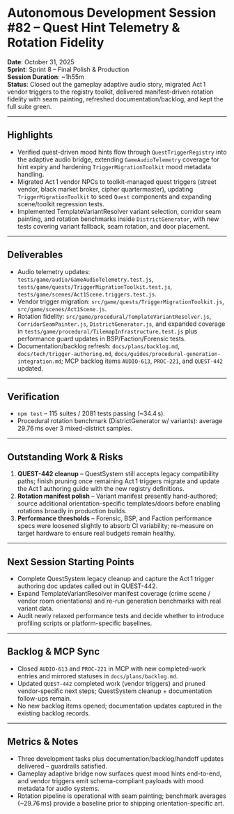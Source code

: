 # Autonomous Development Session #82 – Quest Hint Telemetry & Rotation Fidelity
**Date**: October 31, 2025  
**Sprint**: Sprint 8 – Final Polish & Production  
**Session Duration**: ~1h55m  
**Status**: Closed out the gameplay adaptive audio story, migrated Act 1 vendor triggers to the registry toolkit, delivered manifest-driven rotation fidelity with seam painting, refreshed documentation/backlog, and kept the full suite green.

---

## Highlights
- Verified quest-driven mood hints flow through `QuestTriggerRegistry` into the adaptive audio bridge, extending `GameAudioTelemetry` coverage for hint expiry and hardening `TriggerMigrationToolkit` mood metadata handling.
- Migrated Act 1 vendor NPCs to toolkit-managed quest triggers (street vendor, black market broker, cipher quartermaster), updating `TriggerMigrationToolkit` to seed `Quest` components and expanding scene/toolkit regression tests.
- Implemented TemplateVariantResolver variant selection, corridor seam painting, and rotation benchmarks inside `DistrictGenerator`, with new tests covering variant fallback, seam rotation, and door placement.

---

## Deliverables
- Audio telemetry updates: `tests/game/audio/GameAudioTelemetry.test.js`, `tests/game/quests/TriggerMigrationToolkit.test.js`, `tests/game/scenes/Act1Scene.triggers.test.js`.
- Vendor trigger migration: `src/game/quests/TriggerMigrationToolkit.js`, `src/game/scenes/Act1Scene.js`.
- Rotation fidelity: `src/game/procedural/TemplateVariantResolver.js`, `CorridorSeamPainter.js`, `DistrictGenerator.js`, and expanded coverage in `tests/game/procedural/TilemapInfrastructure.test.js` plus performance guard updates in BSP/Faction/Forensic tests.
- Documentation/backlog refresh: `docs/plans/backlog.md`, `docs/tech/trigger-authoring.md`, `docs/guides/procedural-generation-integration.md`; MCP backlog items `AUDIO-613`, `PROC-221`, and `QUEST-442` updated.

---

## Verification
- `npm test` – 115 suites / 2081 tests passing (~34.4 s).  
- Procedural rotation benchmark (DistrictGenerator w/ variants): average 29.76 ms over 3 mixed-district samples.

---

## Outstanding Work & Risks
1. **QUEST-442 cleanup** – QuestSystem still accepts legacy compatibility paths; finish pruning once remaining Act 1 triggers migrate and update the Act 1 authoring guide with the new registry definitions.
2. **Rotation manifest polish** – Variant manifest presently hand-authored; source additional orientation-specific templates/doors before enabling rotations broadly in production builds.
3. **Performance thresholds** – Forensic, BSP, and Faction performance specs were loosened slightly to absorb CI variability; re-measure on target hardware to ensure real budgets remain healthy.

---

## Next Session Starting Points
- Complete QuestSystem legacy cleanup and capture the Act 1 trigger authoring doc updates called out in QUEST-442.
- Expand TemplateVariantResolver manifest coverage (crime scene / vendor room orientations) and re-run generation benchmarks with real variant data.
- Audit newly relaxed performance tests and decide whether to introduce profiling scripts or platform-specific baselines.

---

## Backlog & MCP Sync
- Closed `AUDIO-613` and `PROC-221` in MCP with new completed-work entries and mirrored statuses in `docs/plans/backlog.md`.
- Updated `QUEST-442` completed work (vendor triggers) and pruned vendor-specific next steps; QuestSystem cleanup + documentation follow-ups remain.
- No new backlog items opened; documentation updates captured in the existing backlog records.

---

## Metrics & Notes
- Three development tasks plus documentation/backlog/handoff updates delivered – guardrails satisfied.
- Gameplay adaptive bridge now surfaces quest mood hints end-to-end, and vendor triggers emit schema-compliant payloads with mood metadata for audio systems.
- Rotation pipeline is operational with seam painting; benchmark averages (~29.76 ms) provide a baseline prior to shipping orientation-specific art.
